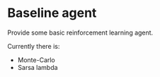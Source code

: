 # Baseline agent

Provide some basic reinforcement learning agent.

Currently there is:

- Monte-Carlo
- Sarsa lambda

